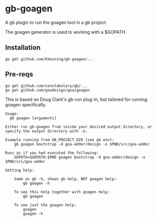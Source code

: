 # gb-goagen
A gb plugin to run the goagen tool in a gb project.

The goagen generator is used to working with a $GOPATH.

## Installation
```
go get github.com/kkeuning/gb-goagen/...
```

## Pre-reqs
```
go get github.com/constabulary/gb/...
go get github.com/goadesign/goa/goagen
```

This is based on Doug Clark's gb-run plug-in, but tailored for running goagen specifically.

```
Usage:
  gb goagen [arguments]

Either run gb-goagen from inside your desired output directory, or
specify the output directory with -o.

Example running from GB_PROJECT_DIR (see gb env):
	gb goagen bootstrap -d goa-adder/design -o $PWD/src/goa-adder

Runs as if you had executed the following:
	GOPATH=$GOPATH:$PWD goagen bootstrap -d goa-adder/design -o $PWD/src/goa-adder

Getting help:

	Same as gb -h, shows gb help, NOT goagen help:
		gb goagen -h

	To see this help together with goagen help:
		gb goagen

	To see just the goagen help:
		goagen
		goagen -h
```
